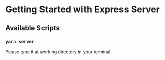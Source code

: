 # Getting Started with Express Server

## Available Scripts

### `yarn server`

Please type it at working directory in your terminal. 
